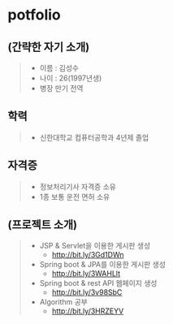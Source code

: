 # potfolio

## (간략한 자기 소개)
> - 이름 : 김성수
> - 나이 : 26(1997년생)
> - 병장 만기 전역

## 학력
> - 신한대학교 컴퓨터공학과 4년제 졸업

## 자격증
> - 정보처리기사 자격증 소유
> - 1종 보통 운전 면허 소유

## (프로젝트 소개)
> - JSP & Servlet을 이용한 게시판 생성
>   - http://bit.ly/3Gd1DWn
> - Spring boot & JPA를 이용한 게시판 생성
>   - http://bit.ly/3WAHLlt
> - Spring boot & rest API 웹페이지 생성
>   - http://bit.ly/3v98SbC
> - Algorithm 공부
>   - http://bit.ly/3HRZEYV

